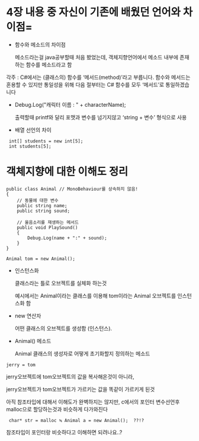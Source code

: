# 4장 내용 중 자신이 기존에 배웠던 언어와 차이점=

* 함수와 메소드의 차이점 

  메소드라는걸 java공부할때 처음 봤었는데, 객체지향언어에서 메소드 내부에 존재하는 함수를 메소드라고 함

각주 : C#에서는 (클래스의) 함수를 ‘메서드(method)’라고 부릅니다. 함수와 메서드는 혼용할 수 있지만 통일성을 위해 다음 절부터는 C# 함수를 모두 ‘메서드’로 통일하겠습니다


* Debug.Log("캐릭터 이름 : " + characterName);

  출력할때 printf와 달리 포맷과 변수를 넘기지않고 ‘string + 변수’ 형식으로 사용

* 배열 선언의 차이
```
 int[] students = new int[5];
 int students[5];
```

# 객체지향에 대한 이해도 정리
```
public class Animal // MonoBehaviour를 상속하지 않음!
{
    // 동물에 대한 변수
    public string name;
    public string sound;

    // 울음소리를 재생하는 메서드
    public void PlaySound()
    {
        Debug.Log(name + ":" + sound);
    }
}

Animal tom = new Animal();
```
* 인스턴스화

  클래스라는 틀로 오브젝트를 실체화 하는것

  예시에서는 Animal이라는 클래스를 이용해 tom이라는 Animal 오브젝트를 인스턴스화 함

* new 연산자

  어떤 클래스의 오브젝트를 생성함 (인스턴스).

* Animal() 메소드

  Animal 클래스의 생성자로 어떻게 초기화할지 정의하는 메소드
```
jerry = tom
```
jerry오브젝트에 tom오브젝트의 값을 복사해온것이 아니라,

jerry오브젝트가 tom오브젝트가 가르키는 값을 똑같이 가르키게 된것

아직 참조타입에 대해서 이해도가 완벽하지는 않지만, c에서의 포인터 변수선언후 malloc으로 할당하는것과 비슷하게 다가와진다
```
 char* str = malloc ≒ Animal a = new Animal();  ??!?
```
참조타입이 포인터랑 비슷하다고 이해하면 되려나요..?
